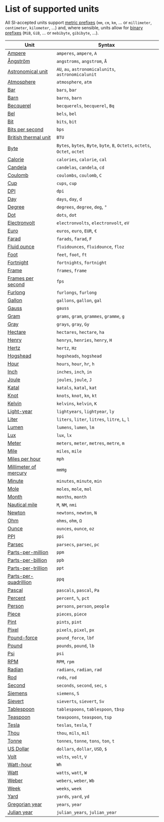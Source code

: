 # List of supported units

All SI-accepted units support [metric prefixes](https://en.wikipedia.org/wiki/Metric_prefix) (`mm`, `cm`, `km`, ... or `millimeter`, `centimeter`, `kilometer`, ...) and, where sensible, units allow for
[binary prefixes](https://en.wikipedia.org/wiki/Binary_prefix) (`MiB`, `GiB`, ... or `mebibyte`, `gibibyte`, ...).

| Unit | Syntax |
| ---- | ------ |
| [Ampere](https://en.wikipedia.org/wiki/Ampere) | `amperes`, `ampere`, `A` |
| [Ångström](https://en.wikipedia.org/wiki/Ångström) | `angstroms`, `angstrom`, `Å` |
| [Astronomical unit](https://en.wikipedia.org/wiki/Astronomical_unit) | `AU`, `au`, `astronomicalunits`, `astronomicalunit` |
| [Atmosphere](https://en.wikipedia.org/wiki/Atmosphere_(unit)) | `atmosphere`, `atm` |
| [Bar](https://en.wikipedia.org/wiki/Bar_(unit)) | `bars`, `bar` |
| [Barn](https://en.wikipedia.org/wiki/Barn_(unit)) | `barns`, `barn` |
| [Becquerel](https://en.wikipedia.org/wiki/Becquerel) | `becquerels`, `becquerel`, `Bq` |
| [Bel](https://en.wikipedia.org/wiki/Decibel) | `bels`, `bel` |
| [Bit](https://en.wikipedia.org/wiki/Bit) | `bits`, `bit` |
| [Bits per second](https://en.wikipedia.org/wiki/Data_rate_units) | `bps` |
| [British thermal unit](https://en.wikipedia.org/wiki/British_thermal_unit) | `BTU` |
| [Byte](https://en.wikipedia.org/wiki/Byte) | `Bytes`, `bytes`, `Byte`, `byte`, `B`, `Octets`, `octets`, `Octet`, `octet`|
| [Calorie](https://en.wikipedia.org/wiki/Calorie) | `calories`, `calorie`, `cal` |
| [Candela](https://en.wikipedia.org/wiki/Candela) | `candelas`, `candela`, `cd` |
| [Coulomb](https://en.wikipedia.org/wiki/Coulomb) | `coulombs`, `coulomb`, `C` |
| [Cup](https://en.wikipedia.org/wiki/Cup_(unit)) | `cups`, `cup` |
| [DPI](https://en.wikipedia.org/wiki/Dots_per_inch) | `dpi` |
| [Day](https://en.wikipedia.org/wiki/Day) | `days`, `day`, `d` |
| [Degree](https://en.wikipedia.org/wiki/Degree_(angle)) | `degrees`, `degree`, `deg`, `°` |
| [Dot](https://en.wikipedia.org/wiki/Dots_per_inch) | `dots`, `dot` |
| [Electronvolt](https://en.wikipedia.org/wiki/Electronvolt) | `electronvolts`, `electronvolt`, `eV` |
| [Euro](https://en.wikipedia.org/wiki/Euro) | `euros`, `euro`, `EUR`, `€` |
| [Farad](https://en.wikipedia.org/wiki/Farad) | `farads`, `farad`, `F` |
| [Fluid ounce](https://en.wikipedia.org/wiki/Fluid_ounce) | `fluidounces`, `fluidounce`, `floz` |
| [Foot](https://en.wikipedia.org/wiki/Foot_(unit)) | `feet`, `foot`, `ft` |
| [Fortnight](https://en.wikipedia.org/wiki/Fortnight) | `fortnights`, `fortnight` |
| [Frame](https://en.wikipedia.org/wiki/Film_frame) | `frames`, `frame` |
| [Frames per second](https://en.wikipedia.org/wiki/Frame_rate) | `fps` |
| [Furlong](https://en.wikipedia.org/wiki/Furlong) | `furlongs`, `furlong` |
| [Gallon](https://en.wikipedia.org/wiki/Gallon) | `gallons`, `gallon`, `gal` |
| [Gauss](https://en.wikipedia.org/wiki/Gauss_(unit)) | `gauss` |
| [Gram](https://en.wikipedia.org/wiki/Gram) | `grams`, `gram`, `grammes`, `gramme`, `g` |
| [Gray](https://en.wikipedia.org/wiki/Gray_(unit)) | `grays`, `gray`, `Gy` |
| [Hectare](https://en.wikipedia.org/wiki/Hectare) | `hectares`, `hectare`, `ha` |
| [Henry](https://en.wikipedia.org/wiki/Henry_(unit)) | `henrys`, `henries`, `henry`, `H` |
| [Hertz](https://en.wikipedia.org/wiki/Hertz) | `hertz`, `Hz` |
| [Hogshead](https://en.wikipedia.org/wiki/Hogshead) | `hogsheads`, `hogshead` |
| [Hour](https://en.wikipedia.org/wiki/Hour) | `hours`, `hour`, `hr`, `h` |
| [Inch](https://en.wikipedia.org/wiki/Inch) | `inches`, `inch`, `in` |
| [Joule](https://en.wikipedia.org/wiki/Joule) | `joules`, `joule`, `J` |
| [Katal](https://en.wikipedia.org/wiki/Katal) | `katals`, `katal`, `kat` |
| [Knot](https://en.wikipedia.org/wiki/Knot_(unit)) | `knots`, `knot`, `kn`, `kt` |
| [Kelvin](https://en.wikipedia.org/wiki/Kelvin) | `kelvins`, `kelvin`, `K` |
| [Light-year](https://en.wikipedia.org/wiki/Light-year) | `lightyears`, `lightyear`, `ly` |
| [Liter](https://en.wikipedia.org/wiki/Liter) | `liters`, `liter`, `litres`, `litre`, `L`, `l` |
| [Lumen](https://en.wikipedia.org/wiki/Lumen_(unit)) | `lumens`, `lumen`, `lm` |
| [Lux](https://en.wikipedia.org/wiki/Lux) | `lux`, `lx` |
| [Meter](https://en.wikipedia.org/wiki/Meter) | `meters`, `meter`, `metres`, `metre`, `m` |
| [Mile](https://en.wikipedia.org/wiki/Mile) | `miles`, `mile` |
| [Miles per hour](https://en.wikipedia.org/wiki/Miles_per_hour) | `mph` |
| [Millimeter of mercury](https://en.wikipedia.org/wiki/Millimeter_of_mercury) | `mmHg` |
| [Minute](https://en.wikipedia.org/wiki/Minute) | `minutes`, `minute`, `min` |
| [Mole](https://en.wikipedia.org/wiki/Mole_(unit)) | `moles`, `mole`, `mol` |
| [Month](https://en.wikipedia.org/wiki/Month) | `months`, `month` |
| [Nautical mile](https://en.wikipedia.org/wiki/Nautical_mile) | `M`, `NM`, `nmi` |
| [Newton](https://en.wikipedia.org/wiki/Newton_(unit)) | `newtons`, `newton`, `N` |
| [Ohm](https://en.wikipedia.org/wiki/Ohm) | `ohms`, `ohm`, `Ω` |
| [Ounce](https://en.wikipedia.org/wiki/Ounce) | `ounces`, `ounce`, `oz` |
| [PPI](https://en.wikipedia.org/wiki/Pixels_per_inch) | `ppi` |
| [Parsec](https://en.wikipedia.org/wiki/Parsec) | `parsecs`, `parsec`, `pc` |
| [Parts-per-million](https://en.wikipedia.org/wiki/Parts-per_notation) | `ppm` |
| [Parts-per-billion](https://en.wikipedia.org/wiki/Parts-per_notation) | `ppb` |
| [Parts-per-trillion](https://en.wikipedia.org/wiki/Parts-per_notation) | `ppt` |
| [Parts-per-quadrillion](https://en.wikipedia.org/wiki/Parts-per_notation) | `ppq` |
| [Pascal](https://en.wikipedia.org/wiki/Pascal_(unit)) | `pascals`, `pascal`, `Pa` |
| [Percent](https://en.wikipedia.org/wiki/Parts-per_notation) | `percent`, `%`, `pct` |
| [Person](https://en.wiktionary.org/wiki/person) | `persons`, `person`, `people` |
| [Piece](https://en.wiktionary.org/wiki/piece) | `pieces`, `piece` |
| [Pint](https://en.wikipedia.org/wiki/Pint) | `pints`, `pint` |
| [Pixel](https://en.wikipedia.org/wiki/Pixel) | `pixels`, `pixel`, `px` |
| [Pound-force](https://en.wikipedia.org/wiki/Pound_%28force%29) | `pound_force`, `lbf` |
| [Pound](https://en.wikipedia.org/wiki/Pound_(mass)) | `pounds`, `pound`, `lb` |
| [Psi](https://en.wikipedia.org/wiki/Pounds_per_square_inch) | `psi` |
| [RPM](https://en.wikipedia.org/wiki/RPM) | `RPM`, `rpm` |
| [Radian](https://en.wikipedia.org/wiki/Radian) | `radians`, `radian`, `rad` |
| [Rod](https://en.wikipedia.org/wiki/Rod_(unit)) | `rods`, `rod` |
| [Second](https://en.wikipedia.org/wiki/Second) | `seconds`, `second`, `sec`, `s` |
| [Siemens](https://en.wikipedia.org/wiki/Siemens_(unit)) | `siemens`, `S` |
| [Sievert](https://en.wikipedia.org/wiki/Sievert) | `sieverts`, `sievert`, `Sv` |
| [Tablespoon](https://en.wikipedia.org/wiki/Tablespoon) | `tablespoons`, `tablespoon`, `tbsp` |
| [Teaspoon](https://en.wikipedia.org/wiki/Teaspoon) | `teaspoons`, `teaspoon`, `tsp` |
| [Tesla](https://en.wikipedia.org/wiki/Tesla_(unit)) | `teslas`, `tesla`, `T` |
| [Thou](https://en.wikipedia.org/wiki/Thousandth_of_an_inch) | `thou`, `mils`, `mil` |
| [Tonne](https://en.wikipedia.org/wiki/Tonne) | `tonnes`, `tonne`, `tons`, `ton`, `t` |
| [US Dollar](https://en.wikipedia.org/wiki/USD) | `dollars`, `dollar`, `USD`, `$` |
| [Volt](https://en.wikipedia.org/wiki/Volt) | `volts`, `volt`, `V` |
| [Watt-hour](https://en.wikipedia.org/wiki/Kilowatt_hour) | `Wh` |
| [Watt](https://en.wikipedia.org/wiki/Watt) | `watts`, `watt`, `W` |
| [Weber](https://en.wikipedia.org/wiki/Weber_(unit)) | `webers`, `weber`, `Wb` |
| [Week](https://en.wikipedia.org/wiki/Week) | `weeks`, `week` |
| [Yard](https://en.wikipedia.org/wiki/Yard) | `yards`, `yard`, `yd` |
| [Gregorian year](https://en.wikipedia.org/wiki/Gregorian_year) | `years`, `year` |
| [Julian year](https://en.wikipedia.org/wiki/Julian_year_(astronomy)) | `julian_years`, `julian_year` |
